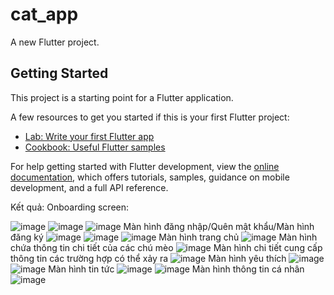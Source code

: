 # cat_app

A new Flutter project.

## Getting Started

This project is a starting point for a Flutter application.

A few resources to get you started if this is your first Flutter project:

- [Lab: Write your first Flutter app](https://docs.flutter.dev/get-started/codelab)
- [Cookbook: Useful Flutter samples](https://docs.flutter.dev/cookbook)

For help getting started with Flutter development, view the
[online documentation](https://docs.flutter.dev/), which offers tutorials,
samples, guidance on mobile development, and a full API reference.

Kết quả:
Onboarding screen: 

![image](https://github.com/user-attachments/assets/7a89ddef-e54e-40a2-bb23-65fbe0def715)
![image](https://github.com/user-attachments/assets/3ea510ee-0598-4320-9f53-04f5007b83d7)
![image](https://github.com/user-attachments/assets/684078f3-0f5d-4cf1-82ad-fd56c347a68d)
Màn hình đăng nhập/Quên mật khẩu/Màn hình đăng ký
![image](https://github.com/user-attachments/assets/729ab533-a9fb-4002-9fef-8a5ee2a4f423)
![image](https://github.com/user-attachments/assets/e681d239-abe8-4de8-aaa7-c90296079af6)
![image](https://github.com/user-attachments/assets/e89642ad-4106-450e-8017-fe7f8452ff3b)
Màn hình trang chủ
![image](https://github.com/user-attachments/assets/64983287-501d-4b84-827a-5af79605e212)
Màn hình chứa thông tin chi tiết của các chú mèo
![image](https://github.com/user-attachments/assets/735c84af-0797-4c12-a3b3-1ed6b0fa4b45)
Màn hình chi tiết cung cấp thông tin các trường hợp có thể xảy ra
![image](https://github.com/user-attachments/assets/56763275-3847-4d7a-b4c2-e6a83dfe21e7)
Màn hình yêu thích
![image](https://github.com/user-attachments/assets/837bf07a-c952-4a65-839d-79ad3b496c64)
![image](https://github.com/user-attachments/assets/9d1b39c5-a020-4b6b-bda7-90d94882f355)
Màn hình tin tức
![image](https://github.com/user-attachments/assets/d5749c25-2694-42b4-b152-4f50253a3cd8)
![image](https://github.com/user-attachments/assets/b1a113b0-279e-4690-96ed-e4d46d97ba5e)
Màn hình thông tin cá nhân
![image](https://github.com/user-attachments/assets/df31253b-c8af-4002-908d-cb826c60dc37)

